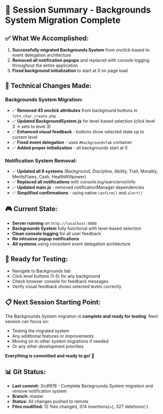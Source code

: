 # 🎯 **Session Summary - Backgrounds System Migration Complete**

## ✅ **What We Accomplished:**

1. **Successfully migrated Backgrounds System** from onclick-based to event delegation architecture
2. **Removed all notification popups** and replaced with console logging throughout the entire application
3. **Fixed background initialization** to start at 0 on page load

## 🔧 **Technical Changes Made:**

### **Backgrounds System Migration:**
- ✅ **Removed 45 onclick attributes** from background buttons in `lotn_char_create.php`
- ✅ **Updated BackgroundSystem.js** for level-based selection (click level 3 → sets to level 3)
- ✅ **Enhanced visual feedback** - buttons show selected state up to current level
- ✅ **Fixed event delegation** - uses `#backgroundsTab` container
- ✅ **Added proper initialization** - all backgrounds start at 0

### **Notification System Removal:**
- ✅ **Updated all 8 systems** (Background, Discipline, Ability, Trait, Morality, MeritsFlaws, Cash, HealthWillpower)
- ✅ **Replaced all notifications** with console.log/warn/error/info
- ✅ **Updated main.js** - removed notificationManager dependencies
- ✅ **Simplified confirmations** - using native `confirm()` and `alert()`

## 🎮 **Current State:**
- **Server running** on `http://localhost:8080`
- **Backgrounds System** fully functional with level-based selection
- **Clean console logging** for all user feedback
- **No intrusive popup notifications**
- **All systems** using consistent event delegation architecture

## 🧪 **Ready for Testing:**
- Navigate to Backgrounds tab
- Click level buttons (1-5) for any background
- Check browser console for feedback messages
- Verify visual feedback shows selected levels correctly

## 📋 **Next Session Starting Point:**
The Backgrounds System migration is **complete and ready for testing**. Next session can focus on:
- Testing the migrated system
- Any additional features or improvements
- Moving on to other system migrations if needed
- Or any other development priorities

**Everything is committed and ready to go!** 🚀

## 📊 **Git Status:**
- **Last commit:** 3cdf619 - Complete Backgrounds System migration and remove notification system
- **Branch:** master
- **Status:** All changes pushed to remote
- **Files modified:** 12 files changed, 374 insertions(+), 327 deletions(-)